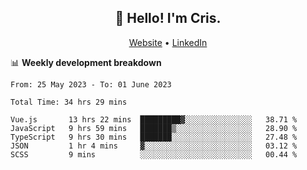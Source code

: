 
<h2 align="center">👋 Hello! I'm Cris.</h2>
<p align="center">
  <a href="https://www.criscunas.dev">Website</a> •
  <a href="https://www.linkedin.com/in/cristophercunas/">LinkedIn</a> 
</p>


📊 **Weekly development breakdown**
<!--START_SECTION:waka-->

```text
From: 25 May 2023 - To: 01 June 2023

Total Time: 34 hrs 29 mins

Vue.js       13 hrs 22 mins  █████████▓░░░░░░░░░░░░░░░   38.71 %
JavaScript   9 hrs 59 mins   ███████▒░░░░░░░░░░░░░░░░░   28.90 %
TypeScript   9 hrs 30 mins   ███████░░░░░░░░░░░░░░░░░░   27.48 %
JSON         1 hr 4 mins     ▓░░░░░░░░░░░░░░░░░░░░░░░░   03.12 %
SCSS         9 mins          ░░░░░░░░░░░░░░░░░░░░░░░░░   00.44 %
```

<!--END_SECTION:waka-->
